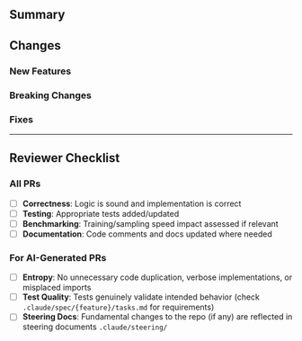 ## Summary
<!-- Brief description of changes -->

## Changes
### New Features
<!-- List new features, or write "None" -->

### Breaking Changes
<!-- List breaking changes, or write "None" -->

### Fixes
<!-- List bug fixes, or write "None" -->

---

## Reviewer Checklist

### All PRs
- [ ] **Correctness**: Logic is sound and implementation is correct
- [ ] **Testing**: Appropriate tests added/updated
- [ ] **Benchmarking**: Training/sampling speed impact assessed if relevant
- [ ] **Documentation**: Code comments and docs updated where needed

### For AI-Generated PRs
- [ ] **Entropy**: No unnecessary code duplication, verbose implementations,
      or misplaced imports
- [ ] **Test Quality**: Tests genuinely validate intended behavior (check
      `.claude/spec/{feature}/tasks.md` for requirements)
- [ ] **Steering Docs**: Fundamental changes to the repo (if any) are
        reflected in steering documents `.claude/steering/`
